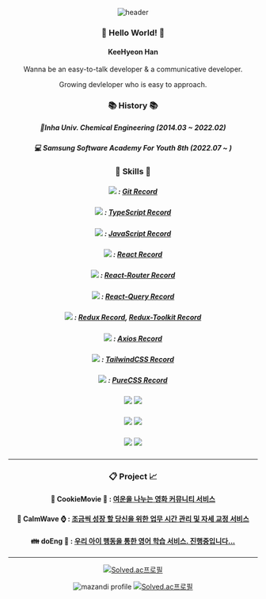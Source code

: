 

<div align="center">

![header](https://capsule-render.vercel.app/api?type=waving&color=FBC422&height=140&section=header&text=한기현%20||%20Kyeon&fontColor=353535&fontAlignY=45&fontSize=50&desc=Growing%20Devloper&descSize=28&descAlignY=80)
### :raising_hand: Hello World! :raising_hand: 

#### KeeHyeon Han

Wanna be an easy-to-talk developer & a communicative developer.

Growing devleloper who is easy to approach.

  ### :books: History :books:
  ##### :school:Inha Univ. Chemical Engineering (2014.03 ~ 2022.02)
  ##### :computer: Samsung Software Academy For Youth 8th (2022.07 ~ )

  ### :hammer: Skills :wrench:
  ##### <img src="https://img.shields.io/badge/Git-F05032?style=flat-square&logo=Git&logoColor=FFFFFF"/> : [Git Record](https://github.com/HanKyeon/TIL-Today-I-Learned/blob/master/%ED%95%99%EC%8A%B5%20%EA%B8%B0%EC%88%A0%20%EC%A0%95%EB%A6%AC/Git.md)
  ##### <img src="https://img.shields.io/badge/TypeScript-3178C6?style=flat-square&logo=TypeScript&logoColor=FFFFFF"/> : [TypeScript Record](https://github.com/HanKyeon/TIL-Today-I-Learned/blob/master/%ED%95%99%EC%8A%B5%20%EA%B8%B0%EC%88%A0%20%EC%A0%95%EB%A6%AC/TypeScript%20%EC%A0%95%EB%A6%AC%EC%A4%91.md)
  ##### <img src="https://img.shields.io/badge/JavaScript-F7DF1E?style=flat-square&logo=JavaScript&logoColor=FFFFFF"/> : [JavaScript Record](https://github.com/HanKyeon/TIL-Today-I-Learned/blob/master/%ED%95%99%EC%8A%B5%20%EA%B8%B0%EC%88%A0%20%EC%A0%95%EB%A6%AC/JavaScript%20DeepDive%20%EC%A0%95%EB%A6%AC%EC%A4%91.md)
  ##### <img src="https://img.shields.io/badge/React-61DAFB?style=flat-square&logo=React&logoColor=white"/> : [React Record](https://github.com/HanKyeon/TIL-Today-I-Learned/blob/master/%ED%95%99%EC%8A%B5%20%EA%B8%B0%EC%88%A0%20%EC%A0%95%EB%A6%AC/React%20%EC%A0%95%EB%A6%AC%EC%A4%91.md)
  ##### <img src="https://img.shields.io/badge/React%20Router-CA4245?style=flat-square&logo=ReactRouter&logoColor=white"/> : [React-Router Record](https://github.com/HanKyeon/TIL-Today-I-Learned/blob/master/%ED%95%99%EC%8A%B5%20%EA%B8%B0%EC%88%A0%20%EC%A0%95%EB%A6%AC/ReactRouter%20%EC%A0%95%EB%A6%AC%EC%A4%91.md)
  ##### <img src="https://img.shields.io/badge/React%20Query-FF4154?style=flat-square&logo=ReactQuery&logoColor=white"/> : [React-Query Record](https://github.com/HanKyeon/TIL-Today-I-Learned/blob/master/%ED%95%99%EC%8A%B5%20%EA%B8%B0%EC%88%A0%20%EC%A0%95%EB%A6%AC/ReactQuery.md)
  ##### <img src="https://img.shields.io/badge/Redux-764ABC?style=flat-square&logo=Redux&logoColor=white"/> : [Redux Record](https://github.com/HanKyeon/TIL-Today-I-Learned/blob/master/%ED%95%99%EC%8A%B5%20%EA%B8%B0%EC%88%A0%20%EC%A0%95%EB%A6%AC/Redux%20%EC%A0%95%EB%A6%AC%EC%A4%91.md), [Redux-Toolkit Record](https://github.com/HanKyeon/TIL-Today-I-Learned/blob/master/%ED%95%99%EC%8A%B5%20%EA%B8%B0%EC%88%A0%20%EC%A0%95%EB%A6%AC/ReduxToolkit%20%EC%A0%95%EB%A6%AC%EC%A4%91.md)
  ##### <img src="https://img.shields.io/badge/Axios-5A29E4?style=flat-square&logo=Axios&logoColor=white"/> : [Axios Record](https://github.com/HanKyeon/TIL-Today-I-Learned/blob/master/%ED%95%99%EC%8A%B5%20%EA%B8%B0%EC%88%A0%20%EC%A0%95%EB%A6%AC/Axios.md)
  ##### <img src="https://img.shields.io/badge/Tailwind%20CSS-06B6D4?style=flat-square&logo=TailwindCSS&logoColor=white"/> : [TailwindCSS Record](https://github.com/HanKyeon/TIL-Today-I-Learned/blob/master/%ED%95%99%EC%8A%B5%20%EA%B8%B0%EC%88%A0%20%EC%A0%95%EB%A6%AC/TailwindCSS.md)
  ##### <img src="https://img.shields.io/badge/CSS-1572B6?style=flat-square&logo=CSS3&logoColor=white"/> : [PureCSS Record](https://github.com/HanKyeon/TIL-Today-I-Learned/blob/master/%ED%95%99%EC%8A%B5%20%EA%B8%B0%EC%88%A0%20%EC%A0%95%EB%A6%AC/Pure%20CSS%20%EC%A0%95%EB%A6%AC%EC%A4%91.md)
  ##### <img src="https://img.shields.io/badge/Vue-4FC08D?style=flat-square&logo=Vue.js&logoColor=white"/> <img src="https://img.shields.io/badge/django-092E20?style=flat-square&logo=Django&logoColor=white"/>
  ##### <img src="https://img.shields.io/badge/Python-3776AB?style=flat-square&logo=Python&logoColor=FFFFFF"/> <img src="https://img.shields.io/badge/Kotlin-7F52FF?style=flat-square&logo=Kotlin&logoColor=FFFFFF"/> 
  ##### <img src="https://img.shields.io/badge/Visual%20Studio%20Code-007ACC?style=flat-square&logo=Visual Studio Code&logoColor=FFFFFF"/> <img src="https://img.shields.io/badge/Android%20Studio-3DDC84?style=flat-square&logo=Android&logoColor=FFFFFF"/>
  
  ---
  ### :clipboard: Project :chart_with_upwards_trend:
  
  #### :cookie: CookieMovie :movie_camera: : [여운을 나누는 영화 커뮤니티 서비스](https://github.com/HanKyeon/CookieMovie)
  #### :ocean: CalmWave :watch: : [조금씩 성장 할 당신을 위한 업무 시간 관리 및 자세 교정 서비스](https://github.com/HanKyeon/Calm-Wave)
  #### :family: doEng :baby: : [우리 아이 행동을 통한 영어 학습 서비스. 진행중입니다...]()
  ---
  
  [![Solved.ac프로필](http://mazassumnida.wtf/api/mini/generate_badge?boj=hgh21233)](https://solved.ac/hgh21233)

  <div>

  ![mazandi profile](http://mazandi.herokuapp.com/api?handle=hgh21233&theme=warm)
  [![Solved.ac프로필](http://mazassumnida.wtf/api/v2/generate_badge?boj=hgh21233)](https://solved.ac/hgh21233)

  </div>

</div>
